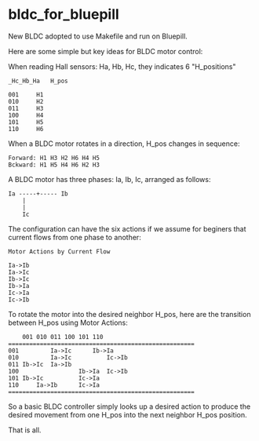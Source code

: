 # bldc_for_bluepill
New BLDC adopted to use Makefile and run on Bluepill.

Here are some simple but key ideas for BLDC motor control:

When reading Hall sensors: Ha, Hb, Hc, they indicates 6 "H_positions"

	_Hc_Hb_Ha	H_pos
	
	001		H1
	010		H2
  	011		H3
  	100		H4
  	101		H5
  	110		H6



When a BLDC motor rotates in a direction, H_pos changes in sequence:

	Forward: H1 H3 H2 H6 H4 H5
	Bckward: H1 H5 H4 H6 H2 H3


A BLDC motor has three phases: Ia, Ib, Ic, arranged as follows:

	Ia -----+----- Ib
		|
		|
		Ic

The configuration can have the six actions if we assume for beginers that current flows from one phase to another:

	Motor Actions by Current Flow
	
	Ia->Ib
	Ia->Ic
	Ib->Ic
	Ib->Ia
	Ic->Ia
	Ic->Ib


To rotate the motor into the desired neighbor H_pos, 
here are the transition between H_pos using Motor Actions:

		001	010	011	100	101	110
	=====================================================
	001			Ia->Ic		Ib->Ia
	010			Ia->Ic			Ic->Ib
	011	Ib->Ic	Ia->Ib
	100					Ib->Ia	Ic->Ib
	101	Ib->Ic			Ic->Ia
	110		Ia->Ib		Ic->Ia
	=====================================================

So a basic BLDC controller simply looks up a desired action to produce the desired movement from one H_pos into the next neighbor H_pos position.

That is all.

